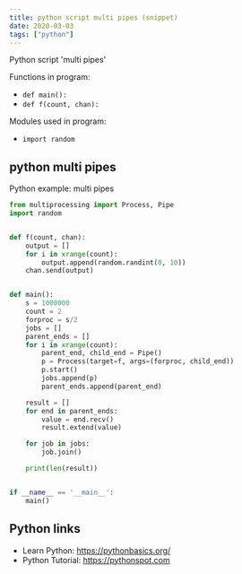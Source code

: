 ```yaml
---
title: python script multi pipes (snippet)
date: 2020-03-03
tags: ["python"]
---
```

Python script 'multi pipes'

Functions in program: 
* `def main():`
* `def f(count, chan):`

Modules used in program: 
* `import random`

## python multi pipes

Python example: multi pipes

```python
from multiprocessing import Process, Pipe
import random


def f(count, chan):
    output = []
    for i in xrange(count):
        output.append(random.randint(0, 10))
    chan.send(output)


def main():
    s = 1000000
    count = 2
    forproc = s/2
    jobs = []
    parent_ends = []
    for i in xrange(count):
        parent_end, child_end = Pipe()
        p = Process(target=f, args=(forproc, child_end))
        p.start()
        jobs.append(p)
        parent_ends.append(parent_end)

    result = []
    for end in parent_ends:
        value = end.recv()
        result.extend(value)

    for job in jobs:
        job.join()

    print(len(result))


if __name__ == '__main__':
    main()


```

## Python links

- Learn Python: https://pythonbasics.org/
- Python Tutorial: https://pythonspot.com

